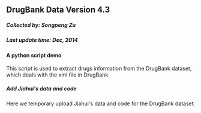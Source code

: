 ## DrugBank Data Version 4.3
##### Collected by: Songpeng Zu
##### Last update time: Dec, 2014

#### A python script demo
This script is used to extract drugs information from the DrugBank dataset,
which deals with the xml file in DrugBank.

##### Add Jiahui's data and code
Here we temporary upload Jiahui's data and code for the DrugBank dataset. 
